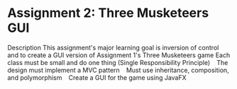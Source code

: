 # Assignment 2: Three Musketeers GUI
Description
This assignment's major learning goal is inversion of control and to create a GUI version of Assignment 1's
Three Musketeers game
Each class must be small and do one thing (Single Responsibility Principle)
  The design must implement a MVC pattern
  Must use inheritance, composition, and polymorphism
  Create a GUI for the game using JavaFX
